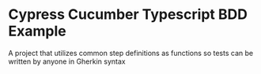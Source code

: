 # Cypress Cucumber Typescript BDD Example
A project that utilizes common step definitions as functions so tests can be written by anyone in Gherkin syntax
